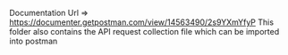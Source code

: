 Documentation Url =>  https://documenter.getpostman.com/view/14563490/2s9YXmYfyP
This folder also contains the API request collection file which can be imported into postman
